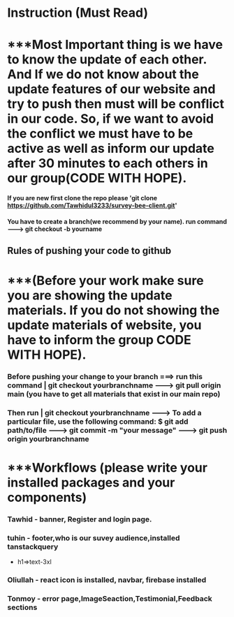 # Instruction (Must Read)

# \*\*\*Most Important thing is we have to know the update of each other. And If we do not know about the update features of our website and try to push then must will be conflict in our code. So, if we want to avoid the conflict we must have to be active as well as inform our update after 30 minutes to each others in our group(CODE WITH HOPE).

#### If you are new first clone the repo please 'git clone https://github.com/Tawhidul3233/survey-bee-client.git'

#### You have to create a branch(we recommend by your name). run command ---> git checkout -b yourname

## Rules of pushing your code to github

# \*\*\*(Before your work make sure you are showing the update materials. If you do not showing the update materials of website, you have to inform the group CODE WITH HOPE).

### Before pushing your change to your branch ===> run this command | git checkout yourbranchname ---> git pull origin main (you have to get all materials that exist in our main repo)

### Then run | git checkout yourbranchname ---> To add a particular file, use the following command: $ git add path/to/file ---> git commit -m "your message" ---> git push origin yourbranchname

# \*\*\*Workflows (please write your installed packages and your components)

### Tawhid - banner, Register and login page.

### tuhin - footer,who is our suvey audience,installed tanstackquery

- h1=>text-3xl

### Oliullah - react icon is installed, navbar, firebase installed

### Tonmoy - error page,ImageSeaction,Testimonial,Feedback sections
